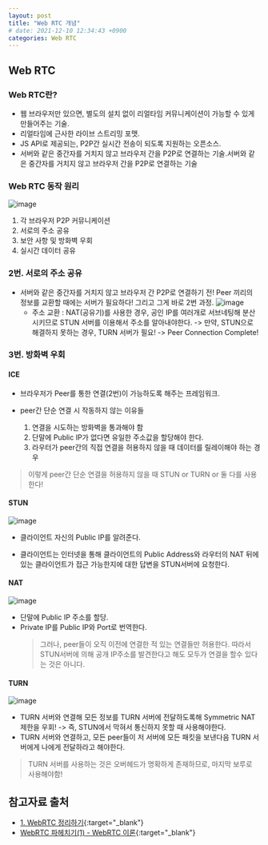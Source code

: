 ```yaml
---
layout: post
title: "Web RTC 개념"
# date: 2021-12-10 12:34:43 +0900
categories: Web RTC
---
```


## Web RTC

### Web RTC란?

- 웹 브라우저만 있으면, 별도의 설치 없이 리얼타임 커뮤니케이션이 가능할 수 있게 만들어주는 기술.
- 리얼타임에 근사한 라이브 스트리밍 포맷.
- JS API로 제공되는, P2P간 실시간 전송이 되도록 지원하는 오픈소스.
- 서버와 같은 중간자를 거치지 않고 브라우저 간을 P2P로 연결하는 기술.서버와 같은 중간자를 거치지 않고 브라우저 간을 P2P로 연결하는 기술

### Web RTC 동작 원리

![image](https://user-images.githubusercontent.com/28949166/150143357-af6b8c96-8032-418a-adf4-bf8d0a6b3588.png)

1. 각 브라우저 P2P 커뮤니케이션
2. 서로의 주소 공유
3. 보안 사항 및 방화벽 우회
4. 실시간 데이터 공유

### 2번. 서로의 주소 공유

- 서버와 같은 중간자를 거치지 않고 브라우저 간 P2P로 연결하기 전! Peer 끼리의 정보를 교환할 때에는 서버가 필요하다! 그리고 그게 바로 2번 과정.
  ![image](https://user-images.githubusercontent.com/28949166/150143476-af17ea88-9c2a-4df9-9ef8-d51621080eff.png)
  - 주소 교환 : NAT(공유기)를 사용한 경우, 공인 IP를 여러개로 서브네팅해 분산시키므로 STUN 서버를 이용해서 주소를 알아내야한다. -> 만약, STUN으로 해결하지 못하는 경우, TURN 서버가 필요! -> Peer Connection Complete!

### 3번. 방화벽 우회

#### ICE

- 브라우저가 Peer를 통한 연결(2번)이 가능하도록 해주는 프레임워크.

- peer간 단순 연결 시 작동하지 않는 이유들
  1. 연결을 시도하는 방화벽을 통과해야 함
  2. 단말에 Public IP가 없다면 유일한 주소값을 할당해야 한다.
  3. 라우터가 peer간의 직접 연결을 허용하지 않을 때 데이터를 릴레이해야 하는 경우

> 이렇게 peer간 단순 연결을 허용하지 않을 때 STUN or TURN or 둘 다를 사용한다!

#### STUN

![image](https://user-images.githubusercontent.com/28949166/150144269-032520f7-b9f3-43e2-b4db-a07a95e03bce.png)

- 클라이언트 자신의 Public IP를 알려준다.
<!-- - 현재 다른 Peer가 클라이언트 자신으로 접근이 가능하도록 할건지 여부를 결정. -->
- 클라이언트는 인터넷을 통해 클라이언트의 Public Address와 라우터의 NAT 뒤에 있는 클라이언트가 접근 가능한지에 대한 답변을 STUN서버에 요청한다.

#### NAT

![image](https://user-images.githubusercontent.com/28949166/150144753-74b6b2a0-e354-4ece-98c2-460043b668b5.png)

- 단말에 Public IP 주소를 할당.
- Private IP를 Public IP와 Port로 번역한다.
  > 그러나, peer들이 오직 이전에 연결한 적 있는 연결들만 허용한다. 따라서 STUN서버에 의해 공개 IP주소를 발견한다고 해도 모두가 연결을 할수 있다는 것은 아니다.

#### TURN

![image](https://user-images.githubusercontent.com/28949166/150144801-de5e4684-ae8c-4491-bdbf-7dfb9434d433.png)

- TURN 서버와 연결해 모든 정보를 TURN 서버에 전달하도록해 Symmetric NAT 제한을 우회! -> 즉, STUN에서 막혀서 통신하지 못할 때 사용해야한다.
- TURN 서버와 연결하고, 모든 peer들이 저 서버에 모든 패킷을 보낸다음 TURN 서버에게 나에게 전달하라고 해야한다.

> TURN 서버를 사용하는 것은 오버헤드가 명확하게 존재하므로, 마지막 보루로 사용해야함!

## 참고자료 출처

- [1. WebRTC 정리하기](https://surprisecomputer.tistory.com/7?category=909008){:target="\_blank"}
- [WebRTC 파헤치기(1) - WebRTC 이론](https://velog.io/@happyjarban/WebRTC-%ED%8C%8C%ED%97%A4%EC%B9%98%EA%B8%B01-WebRTC-%EC%9D%B4%EB%A1%A0){:target="\_blank"}
